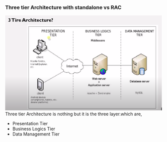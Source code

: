 ### Three tier Architecture with standalone vs RAC
<img src="img/three-tier-architecture.png">
Three tier Architecture is nothing but it is the three layer.which are,<br>
<ul>
<li>Presentation Tier</li>
<li>Business Logics Tier</li>
<li>Data Management Tier</li>
</ul>